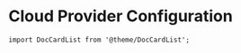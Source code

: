# Cloud Provider Configuration

```mdx-code-block
import DocCardList from '@theme/DocCardList';
```

<DocCardList />
